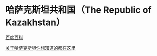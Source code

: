 # 哈萨克斯坦共和国（The Republic of Kazakhstan）

[百度百科](https://baike.baidu.com/item/%E5%93%88%E8%90%A8%E5%85%8B%E6%96%AF%E5%9D%A6/130158)


[关于哈萨克斯坦你想知道的都在这里](https://weibo.com/1699432410/Oly0DuuHs)